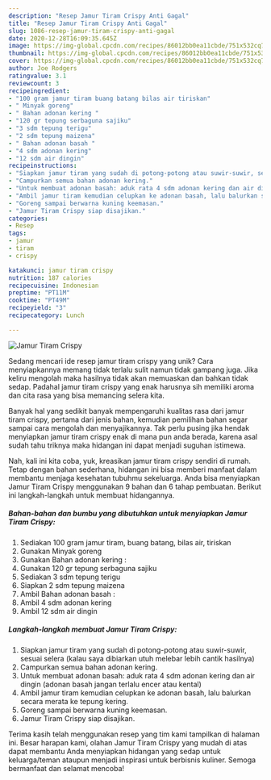 ```yaml
---
description: "Resep Jamur Tiram Crispy Anti Gagal"
title: "Resep Jamur Tiram Crispy Anti Gagal"
slug: 1086-resep-jamur-tiram-crispy-anti-gagal
date: 2020-12-28T16:09:35.645Z
image: https://img-global.cpcdn.com/recipes/86012bb0ea11cbde/751x532cq70/jamur-tiram-crispy-foto-resep-utama.jpg
thumbnail: https://img-global.cpcdn.com/recipes/86012bb0ea11cbde/751x532cq70/jamur-tiram-crispy-foto-resep-utama.jpg
cover: https://img-global.cpcdn.com/recipes/86012bb0ea11cbde/751x532cq70/jamur-tiram-crispy-foto-resep-utama.jpg
author: Joe Rodgers
ratingvalue: 3.1
reviewcount: 3
recipeingredient:
- "100 gram jamur tiram buang batang bilas air tiriskan"
- " Minyak goreng"
- " Bahan adonan kering "
- "120 gr tepung serbaguna sajiku"
- "3 sdm tepung terigu"
- "2 sdm tepung maizena"
- " Bahan adonan basah "
- "4 sdm adonan kering"
- "12 sdm air dingin"
recipeinstructions:
- "Siapkan jamur tiram yang sudah di potong-potong atau suwir-suwir, sesuai selera (kalau saya dibiarkan utuh melebar lebih cantik hasilnya)"
- "Campurkan semua bahan adonan kering."
- "Untuk membuat adonan basah: aduk rata 4 sdm adonan kering dan air dingin (adonan basah jangan terlalu encer atau kental)"
- "Ambil jamur tiram kemudian celupkan ke adonan basah, lalu balurkan secara merata ke tepung kering."
- "Goreng sampai berwarna kuning keemasan."
- "Jamur Tiram Crispy siap disajikan."
categories:
- Resep
tags:
- jamur
- tiram
- crispy

katakunci: jamur tiram crispy 
nutrition: 187 calories
recipecuisine: Indonesian
preptime: "PT11M"
cooktime: "PT49M"
recipeyield: "3"
recipecategory: Lunch

---
```



![Jamur Tiram Crispy](https://img-global.cpcdn.com/recipes/86012bb0ea11cbde/751x532cq70/jamur-tiram-crispy-foto-resep-utama.jpg)

Sedang mencari ide resep jamur tiram crispy yang unik? Cara menyiapkannya memang tidak terlalu sulit namun tidak gampang juga. Jika keliru mengolah maka hasilnya tidak akan memuaskan dan bahkan tidak sedap. Padahal jamur tiram crispy yang enak harusnya sih memiliki aroma dan cita rasa yang bisa memancing selera kita.



Banyak hal yang sedikit banyak mempengaruhi kualitas rasa dari jamur tiram crispy, pertama dari jenis bahan, kemudian pemilihan bahan segar sampai cara mengolah dan menyajikannya. Tak perlu pusing jika hendak menyiapkan jamur tiram crispy enak di mana pun anda berada, karena asal sudah tahu triknya maka hidangan ini dapat menjadi suguhan istimewa.


Nah, kali ini kita coba, yuk, kreasikan jamur tiram crispy sendiri di rumah. Tetap dengan bahan sederhana, hidangan ini bisa memberi manfaat dalam membantu menjaga kesehatan tubuhmu sekeluarga. Anda bisa menyiapkan Jamur Tiram Crispy menggunakan 9 bahan dan 6 tahap pembuatan. Berikut ini langkah-langkah untuk membuat hidangannya.

<!--inarticleads1-->

##### Bahan-bahan dan bumbu yang dibutuhkan untuk menyiapkan Jamur Tiram Crispy:

1. Sediakan 100 gram jamur tiram, buang batang, bilas air, tiriskan
1. Gunakan  Minyak goreng
1. Gunakan  Bahan adonan kering :
1. Gunakan 120 gr tepung serbaguna sajiku
1. Sediakan 3 sdm tepung terigu
1. Siapkan 2 sdm tepung maizena
1. Ambil  Bahan adonan basah :
1. Ambil 4 sdm adonan kering
1. Ambil 12 sdm air dingin




<!--inarticleads2-->

##### Langkah-langkah membuat Jamur Tiram Crispy:

1. Siapkan jamur tiram yang sudah di potong-potong atau suwir-suwir, sesuai selera (kalau saya dibiarkan utuh melebar lebih cantik hasilnya)
1. Campurkan semua bahan adonan kering.
1. Untuk membuat adonan basah: aduk rata 4 sdm adonan kering dan air dingin (adonan basah jangan terlalu encer atau kental)
1. Ambil jamur tiram kemudian celupkan ke adonan basah, lalu balurkan secara merata ke tepung kering.
1. Goreng sampai berwarna kuning keemasan.
1. Jamur Tiram Crispy siap disajikan.




Terima kasih telah menggunakan resep yang tim kami tampilkan di halaman ini. Besar harapan kami, olahan Jamur Tiram Crispy yang mudah di atas dapat membantu Anda menyiapkan hidangan yang sedap untuk keluarga/teman ataupun menjadi inspirasi untuk berbisnis kuliner. Semoga bermanfaat dan selamat mencoba!
